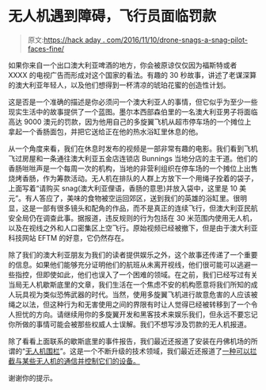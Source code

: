 # 无人机遇到障碍，飞行员面临罚款

> 原文:[https://hack aday . com/2016/11/10/drone-snags-a-snag-pilot-faces-fine/](https://hackaday.com/2016/11/10/drone-snags-a-snag-pilot-faces-fine/)

如果你来自一个出口澳大利亚啤酒的地方，你会被原谅仅仅因为福斯特或者 XXXX 的电视广告而形成对这个国家的看法。有趣的 30 秒故事，讲述了老谋深算的澳大利亚年轻人，以及他们想得到一杯清凉的琥珀花蜜的创造性计划。

这是否是一个准确的描述是你必须问一个澳大利亚人的事情，但它似乎为至少一些现实生活中的故事提供了一个蓝图。墨尔本西部森伯里的一名澳大利亚男子将面临高达 9000 澳元的罚款，因为他用自己的多旋翼飞机从超市停车场的一个摊位上拿起一个香肠面包，并把它送给正在他的热水浴缸里休息的他。

从一个角度来看，我们在休息时发布的视频是一部非常有趣的电影。我们看到飞机飞过房屋和一条通往澳大利亚五金店连锁店 Bunnings 当地分店的主干道。他们的香肠咝咝声是一个每周一次的机构，当地的非营利组织在停车场的一个摊位上出售烧烤香肠，作为筹款活动。无人机在排队的人群上方放下一个用绳子拴着的袋子，上面写着“请购买 snag(澳大利亚俚语，香肠的意思)并放入袋中，这里是 10 美元”。有人答应了，美味的食物被空运回郊区，送到我们的英雄的浴缸里。很明显，这是一部有很多镜头和配角的作品，而不是真正的连续飞行，但澳大利亚民航安全局仍在调查此事。据报道，违反规则的行为包括在 30 米范围内使用无人机，以及在视线之外和人口密集区上空飞行。原始视频已经被撤下，但是由于澳大利亚科技网站 EFTM 的好意，它仍然存在。

除了我们的澳大利亚朋友为我们的读者提供娱乐之外，这个故事还传递了一个重要的信息。如果他们能够充分证明他们的航班从未离开视线，他们很可能可以逃避一些指控，但即使如此，他们也误入了一个困难的领域。在之前，我们已经写过有关当局无人机歇斯底里的文章，我们生活在一个焦虑不安的机构愿意将我们所知的成人玩具视为类似恐怖武器的时代。当然，使用多旋翼飞机进行故意危害的人应该被绳之以法，但这种行为和无害使用之间的界限有时让人觉得已经被转移到了一个令人担忧的方向。请继续用你的多旋翼开发和黑客技术来娱乐我们，但永远不要忘记你所做的事情可能会被那些权威人士误解。我们不想写涉及罚款的无人机报道。

除了看看上面联系的歇斯底里的事件报告，我们最近还报道了安装在丹佛机场的所谓的“[无人机围栏](http://hackaday.com/2016/11/09/anti-drone-fence-science-or-snakeoil/)”。这是一个不断升级的技术领域，我们最近还报道了[一种可以拦截与某些无人机的通信并控制它们的设备。](http://hackaday.com/2016/10/27/you-kids-get-those-drones-out-of-my-airspace/)

谢谢你的提示。